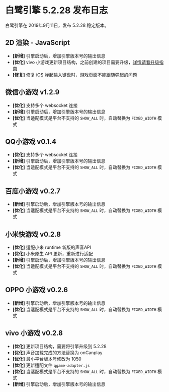 # 白鹭引擎 5.2.28 发布日志
白鹭引擎在 2019年9月11日，发布 5.2.28 稳定版本。

## 2D 渲染 - JavaScript 
- **[新增]** 引擎启动后，增加引擎版本号的输出信息
- **[优化]** vivo 小游戏更新项目结构，之前创建的项目需要升级，[详情请看升级指南](http://developer.egret.com/cn/github/egret-docs/Engine2D/minigamevivo/getStart/index.html#%E5%8D%87%E7%BA%A7%E6%8C%87%E5%8D%97)
- **[修复]** 修复 iOS 弹起输入键盘时，游戏页面不能跟随弹起的问题




## 微信小游戏 v1.2.9
- **[优化]** 支持多个 websocket 连接
- **[新增]** 引擎启动后，增加引擎版本号的输出信息
- **[优化]** 当适配模式是平台不支持的 `SHOW_ALL` 时，自动替换为 `FIXED_WIDTH` 模式

## QQ小游戏 v0.1.4
- **[优化]** 支持多个 websocket 连接
- **[新增]** 引擎启动后，增加引擎版本号的输出信息
- **[优化]** 当适配模式是平台不支持的 `SHOW_ALL` 时，自动替换为 `FIXED_WIDTH` 模式

## 百度小游戏 v0.2.7
- **[新增]** 引擎启动后，增加引擎版本号的输出信息
- **[优化]** 当适配模式是平台不支持的 `SHOW_ALL` 时，自动替换为 `FIXED_WIDTH` 模式

## 小米快游戏 v0.2.8
- **[优化]** 适配小米 runtime 新版的声音API
- **[优化]** 小米原生 API 更新，重新进行适配
- **[新增]** 引擎启动后，增加引擎版本号的输出信息
- **[优化]** 当适配模式是平台不支持的 `SHOW_ALL` 时，自动替换为 `FIXED_WIDTH` 模式

## OPPO 小游戏 v0.2.6
- **[新增]** 引擎启动后，增加引擎版本号的输出信息
- **[优化]** 当适配模式是平台不支持的 `SHOW_ALL` 时，自动替换为 `FIXED_WIDTH` 模式

## vivo 小游戏 v0.2.8
- **[优化]** 更新项目结构，需要将引擎升级到 5.2.28
- **[优化]** 声音加载完成的方法替换为 onCanplay
- **[优化]** 最小平台版本号修改为 1050
- **[优化]** 更新适配文件 `qgame-adapter.js`
- **[优化]** 当适配模式是平台不支持的 `SHOW_ALL` 时，自动替换为 `FIXED_WIDTH` 模式
- **[新增]** 引擎启动后，增加引擎版本号的输出信息
